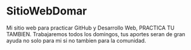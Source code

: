 # SitioWebDomar
Mi sitio web para practicar GitHub y Desarrollo Web, PRACTICA TU TAMBIEN.
Trabajaremos todos los domingos, tus aportes seran de gran ayuda no solo para mi si no tambien para la comunidad.
